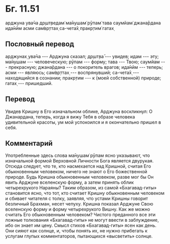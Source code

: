 # Бг. 11.51
арджуна ува̄ча
др̣шт̣ведам̇ ма̄нушам̇ рӯпам̇
тава саумйам̇ джана̄рдана
ида̄нӣм асми сам̇вр̣ттах̣
са-чета̄х̣ пракр̣тим̇ гатах̣
## Пословный перевод

арджунах̣ ува̄ча --- Арджуна сказал; др̣шт̣ва̄ --- увидев; идам --- эту;
ма̄нушам --- человеческую; рӯпам --- форму; тава --- Твою; саумйам ---
прекрасную; джана̄рдана --- о покоритель врагов; ида̄нӣм --- теперь; асми
--- являюсь; сам̇вр̣ттах̣ --- воспрянувший; са-чета̄х̣ --- находящийся в
сознании; пракр̣тим --- к (моей собственной) природе; гатах̣ ---
пришедший.

## Перевод

Увидев Кришну в Его изначальном облике, Арджуна воскликнул: О
Джанардана, теперь, когда я вижу Тебя в образе человека удивительной
красоты, ум мой успокоился и я окончательно пришел в себя.

## Комментарий

Употребленные здесь слова ма̄нушам̇ рӯпам ясно указывают, что изначальной
формой Верховной Личности Бога является двурукая. Отсюда следует, что
те, кто насмехается над Кришной, считая Его обыкновенным человеком,
ничего не знают о Его божественной природе. Будь Кришна обыкновенным
человеком, разве мог бы Он явить Арджуне вселенскую форму, а затем
принять облик четырехрукого Нараяны? Таким образом, из самой
«Бхагавад-гиты» становится ясно, что тот, кто считает Кришну
обыкновенным человеком и сбивает читателя с толку, заявляя, что устами
Кришны говорит безличный Брахман, несет чепуху. Кришна показал Арджуне
Свою вселенскую форму и форму четырехрукого Вишну. Как же можно считать
Его обыкновенным человеком? Чистого преданного все эти ложные толкования
«Бхагавад-гиты» не могут ввести в заблуждение, ибо он знает им цену.
Смысл стихов «Бхагавад-гиты» ясен как день. Они сияют как солнце, и,
чтобы понять их, не нужно прибегать к услугам глупых комментаторов,
пытающихся «высветить» солнце.
